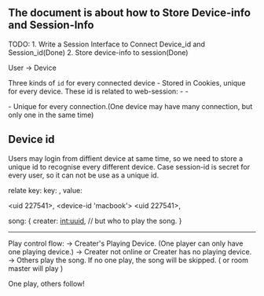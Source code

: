 The document is about how to Store Device-info and Session-Info
--------------------------------------------------------------------------
TODO:
    1. Write a Session Interface to Connect Device_id and Session_id(Done)
    2. Store device-info to session(Done)


User -> Device

Three kinds of `id` for every connected device
  <web-session id> - Stored in Cookies, unique for every device.
  These id is related to web-session:
    - <Douban uid>
    - <Device id>
 
  <SocketIo Session Id> - Unique for every connection.(One device may have many
connection, but only one in the same time)

Device id
----------------------------------------------------------------------------
Users may login from diffient device at same time, so we need to store a
unique id to recognise every different device.
Case session-id is secret for every user, so it can not be use as a
unique id.

  relate key:
    key: <uuid>, 
    value: <session-id>

  <uid 227541>, <device-id 'macbook'>
  <uid 227541>, <player device>

  song: {
    creater: <int:uuid>,
    // but who to play the song.
  }

-----------------------------------------------------------------------------
Play control flow:
-> Creater's Playing Device. (One player can only have one playing device.)
-> Creater not online or Creater has no playing device.
-> Others play the song. If no one play, the song will be skipped. ( or
room master will play )

One play, others follow!

